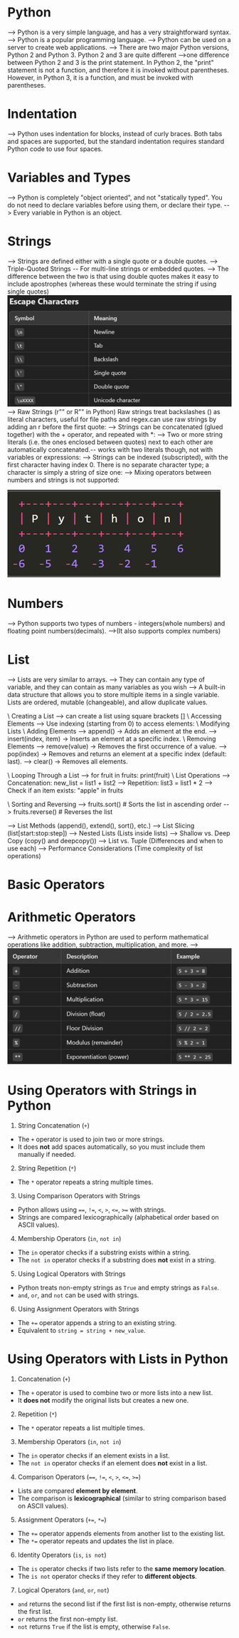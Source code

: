 # Python

--> Python is a very simple language, and has a very straightforward syntax.
--> Python is a popular programming language.
--> Python can be used on a server to create web applications.
--> There are two major Python versions, Python 2 and Python 3. Python 2 and 3 are quite different
-->one difference between Python 2 and 3 is the print statement. In Python 2, the "print" statement is not a function, and therefore it is invoked without parentheses. However, in Python 3, it is a function, and must be invoked with parentheses.

# Indentation

--> Python uses indentation for blocks, instead of curly braces. Both tabs and spaces are supported, but the standard indentation requires standard Python code to use four spaces.

# Variables and Types

--> Python is completely "object oriented", and not "statically typed". You do not need to declare variables before using them, or declare their type.
--> Every variable in Python is an object.

# Strings

--> Strings are defined either with a single quote or a double quotes.
--> Triple-Quoted Strings -- For multi-line strings or embedded quotes.
--> The difference between the two is that using double quotes makes it easy to include apostrophes (whereas these would terminate the string if using single quotes)
![Escape Characters](image-1.png)
--> Raw Strings (r"" or R"" in Python)
Raw strings treat backslashes (\) as literal characters, useful for file paths and regex.can use raw strings by adding an r before the first quote:
--> Strings can be concatenated (glued together) with the + operator, and repeated with \*:
--> Two or more string literals (i.e. the ones enclosed between quotes) next to each other are automatically concatenated.-- works with two literals though, not with variables or expressions:
--> Strings can be indexed (subscripted), with the first character having index 0. There is no separate character type; a character is simply a string of size one:
--> Mixing operators between numbers and strings is not supported:

![Slicing ](image.png)

# Numbers

--> Python supports two types of numbers - integers(whole numbers) and floating point numbers(decimals).
-->(It also supports complex numbers)

# List

--> Lists are very similar to arrays.
--> They can contain any type of variable, and they can contain as many variables as you wish
--> A built-in data structure that allows you to store multiple items in a single variable. Lists are ordered, mutable (changeable), and allow duplicate values.

\\ Creating a List
--> can create a list using square brackets []
\\ Accessing Elements
--> Use indexing (starting from 0) to access elements:
\\ Modifying Lists
\\ Adding Elements
--> append() → Adds an element at the end.
--> insert(index, item) → Inserts an element at a specific index.
\\ Removing Elements
--> remove(value) → Removes the first occurrence of a value.
--> pop(index) → Removes and returns an element at a specific index (default: last).
--> clear() → Removes all elements.

\\ Looping Through a List
--> for fruit in fruits:
print(fruit)
\\ List Operations
--> Concatenation: new_list = list1 + list2
--> Repetition: list3 = list1 \* 2
--> Check if an item exists: "apple" in fruits

\\ Sorting and Reversing
--> fruits.sort() # Sorts the list in ascending order
--> fruits.reverse() # Reverses the list

--> List Methods (append(), extend(), sort(), etc.)
--> List Slicing (list[start:stop:step])
--> Nested Lists (Lists inside lists)
--> Shallow vs. Deep Copy (copy() and deepcopy())
--> List vs. Tuple (Differences and when to use each)
--> Performance Considerations (Time complexity of list operations)

# Basic Operators

# Arithmetic Operators

--> Arithmetic operators in Python are used to perform mathematical operations like addition, subtraction, multiplication, and more.
--> ![Arithmetic Operators](image-2.png)

# Using Operators with Strings in Python

1. String Concatenation (`+`)

- The `+` operator is used to join two or more strings.
- It does **not** add spaces automatically, so you must include them manually if needed.

2. String Repetition (`*`)

- The `*` operator repeats a string multiple times.

3. Using Comparison Operators with Strings

- Python allows using `==`, `!=`, `<`, `>`, `<=`, `>=` with strings.
- Strings are compared lexicographically (alphabetical order based on ASCII values).

4. Membership Operators (`in`, `not in`)

- The `in` operator checks if a substring exists within a string.
- The `not in` operator checks if a substring does **not** exist in a string.

5. Using Logical Operators with Strings

- Python treats non-empty strings as `True` and empty strings as `False`.
- `and`, `or`, and `not` can be used with strings.

6. Using Assignment Operators with Strings

- The `+=` operator appends a string to an existing string.
- Equivalent to `string = string + new_value`.

# Using Operators with Lists in Python

1. Concatenation (`+`)

- The `+` operator is used to combine two or more lists into a new list.
- It **does not** modify the original lists but creates a new one.

2. Repetition (`*`)

- The `*` operator repeats a list multiple times.

3. Membership Operators (`in`, `not in`)

- The `in` operator checks if an element exists in a list.
- The `not in` operator checks if an element does **not** exist in a list.

4. Comparison Operators (`==`, `!=`, `<`, `>`, `<=`, `>=`)

- Lists are compared **element by element**.
- The comparison is **lexicographical** (similar to string comparison based on ASCII values).

5. Assignment Operators (`+=`, `*=`)

- The `+=` operator appends elements from another list to the existing list.
- The `*=` operator repeats and updates the list in place.

6. Identity Operators (`is`, `is not`)

- The `is` operator checks if two lists refer to the **same memory location**.
- The `is not` operator checks if they refer to **different objects**.

7. Logical Operators (`and`, `or`, `not`)

- `and` returns the second list if the first list is non-empty, otherwise returns the first list.
- `or` returns the first non-empty list.
- `not` returns `True` if the list is empty, otherwise `False`.

